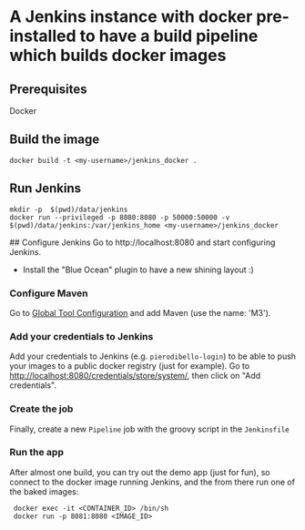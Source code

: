 # A Jenkins instance with docker pre-installed to have a build pipeline which builds docker images

## Prerequisites
Docker

## Build the image
```
docker build -t <my-username>/jenkins_docker .
```

## Run Jenkins
```
mkdir -p  $(pwd)/data/jenkins
docker run --privileged -p 8080:8080 -p 50000:50000 -v $(pwd)/data/jenkins:/var/jenkins_home <my-username>/jenkins_docker
```

## Configure Jenkins
Go to http://localhost:8080 and start configuring Jenkins.

* Install the "Blue Ocean" plugin to have a new shining layout :)

### Configure Maven
Go to [Global Tool Configuration](http://localhost:8080/configureTools/) and add Maven (use the name: 'M3').

### Add your credentials to Jenkins
Add your credentials to Jenkins (e.g. `pierodibello-login`) to be able to push your images to a public docker registry (just for example).
Go to [http://localhost:8080/credentials/store/system/](http://localhost:8080/credentials/store/system/), then click on "Add credentials".

### Create the job
Finally, create a new `Pipeline` job with the groovy script in the `Jenkinsfile`

### Run the app
After almost one build, you can try out the demo app (just for fun), so connect to the docker image running Jenkins, and the from there run one of the baked images:

```
 docker exec -it <CONTAINER_ID> /bin/sh
 docker run -p 8081:8080 <IMAGE_ID>
```
